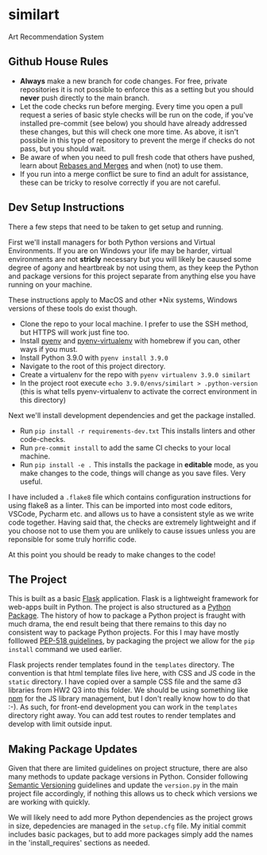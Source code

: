 # similart

Art Recommendation System

## Github House Rules

* **Always** make a new branch for code changes. For free, private repositories it is not possible to enforce this as a setting but you should **never** push directly to the main branch.
* Let the code checks run before merging. Every time you open a pull request a series of basic style checks will be run on the code, if you've installed pre-commit (see below) you should have already addressed these changes, but this will check one more time. As above, it isn't possible in this type of repository to prevent the merge if checks do not pass, but you should wait.
* Be aware of when you need to pull fresh code that others have pushed, learn about [Rebases and Merges](https://www.atlassian.com/git/tutorials/merging-vs-rebasing) and when (not) to use them.
* If you run into a merge conflict be sure to find an adult for assistance, these can be tricky to resolve correctly if you are not careful.

## Dev Setup Instructions

There a few steps that need to be taken to get setup and running.

First we'll install managers for both Python versions and Virtual Environments. If you are on Windows your life may be harder, virtual environments are not **stricly** necessary but you will likely be caused some degree of agony and heartbreak by not using them, as they keep the Python and package versions for this project separate from anything else you have running on your machine.

These instructions apply to MacOS and other *Nix systems, Windows versions of these tools do exist though.

* Clone the repo to your local machine. I prefer to use the SSH method, but HTTPS will work just fine too.
* Install [pyenv](https://github.com/pyenv/pyenv) and [pyenv-virtualenv](https://github.com/pyenv/pyenv-virtualenv) with homebrew if you can, other ways if you must.
* Install Python 3.9.0 with `pyenv install 3.9.0`
* Navigate to the root of this project directory.
* Create a virtualenv for the repo with `pyenv virtualenv 3.9.0 similart`
* In the project root execute `echo 3.9.0/envs/similart > .python-version` (this is what tells pyenv-virtualenv to activate the correct environment in this directory)

Next we'll install development dependencies and get the package installed.

* Run `pip install -r requirements-dev.txt` This installs linters and other code-checks.
* Run `pre-commit install` to add the same CI checks to your local machine.
* Run `pip install -e .` This installs the package in **editable** mode, as you make changes to the code, things will change as you save files. Very useful.

I have included a `.flake8` file which contains configuration instructions for using flake8 as a linter. This can be imported into most code editors, VSCode, Pycharm etc. and allows us to have a consistent style as we write code together. Having said that, the checks are extremely lightweight and if you choose not to use them you are unlikely to cause issues unless you are reponsible for some truly horrific code.

At this point you should be ready to make changes to the code!

## The Project

This is built as a basic [Flask](https://flask.palletsprojects.com/en/2.0.x/) application. Flask is a lightweight framework for web-apps built in Python. The project is also structured as a [Python Package](https://packaging.python.org/tutorials/packaging-projects/). The history of how to package a Python project is fraught with much drama, the end result being that there remains to this day no consistent way to package Python projects. For this I may have mostly folllowed [PEP-518 guidelines](https://www.python.org/dev/peps/pep-0518/), by packaging the project we allow for the `pip install` command we used earlier.

Flask projects render templates found in the `templates` directory. The convention is that html template files live here, with CSS and JS code in the `static` directory. I have copied over a sample CSS file and the same d3 libraries from HW2 Q3 into this folder. We should be using something like [npm](https://www.npmjs.com/) for the JS library management, but I don't really know how to do that :-). As such, for front-end development you can work in the `templates` directory right away. You can add test routes to render templates and develop with limit outside input.

## Making Package Updates

Given that there are limited guidelines on project structure, there are also many methods to update package versions in Python. Consider following [Semantic Versioning](https://semver.org/) guidelines and update the `version.py` in the main project file accordingly, if nothing this allows us to check which versions we are working with quickly.

We will likely need to add more Python dependencies as the project grows in size, depedencies are managed in the `setup.cfg` file. My initial commit includes basic packages, but to add more packages simply add the names in the 'install_requires' sections as needed.
